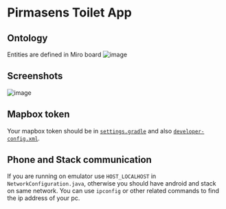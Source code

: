 # Pirmasens Toilet App

## Ontology
Entities are defined in Miro board
![image](https://github.com/cambridge-cares/TheWorldAvatar/assets/115569120/83aa5fc0-6a73-44c5-96cd-60855469aa23)


## Screenshots

![image](https://github.com/cambridge-cares/TheWorldAvatar/assets/115569120/17cf02e6-b13b-471c-9a48-33a448612cf2)


## Mapbox token

Your mapbox token should be in [`settings.gradle`](./gradle.properties) and also [`developer-config.xml`](./core/utils/src/main/res/values/developer-config.xml). 

## Phone and Stack communication
If you are running on emulator use `HOST_LOCALHOST` in `NetworkConfiguration.java`, otherwise you should have android and stack on same network. You can use `ipconfig` or other related commands to find the ip address of your pc.



